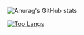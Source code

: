 ![Anurag's GitHub stats](https://github-readme-stats.vercel.app/api?username=AlexSeitov&layout=compact&show_icons=true&theme=slateorange)

[![Top Langs](https://github-readme-stats.vercel.app/api/top-langs/?username=AlexSeitov&layout=compac&theme=slateoranget)](https://github.com/anuraghazra/github-readme-stats)
